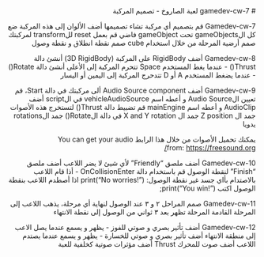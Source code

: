 <div dir=rtl>
# gamedev-cw-7
لعبة الصاروخ - تصميم المركبة


Gamedev-cw-7
قم بتصميم أي مركبة تشاء تصميمها
أضف الألوان إلى هذه المركبة
ضع كل الgameObjects تحت gameObject فاضي 
قم بعمل reset للtransform لمركبتك
صمم أرضية المرحلة من خلال استخدام cube
صمم نقطة انطلاق و نقطة وصول

Gamedev-cw-8
أضف RigidBody على المركبة (3D RigidBody)
أنشئ دالة Thrust() - عندما يغط المستخدم Space تتحرم المركبة إلى الأعلى
أنشئ دالة Rotate()  - عندما يضغط المستخدم A أو D تتدحرج المركبة إلى اليمين أو اليسار


Gamedev-cw-9
أضف Audio Source component ألى مركبتك
في دالة Start، قم تعيين الAudio Source و أعطه اسم vehicleAudioSource
في الscript أضف AudioClip و أعطه اسم mainEngine
قم تضبيط دالة Thrust() لتستخرج هذه الأصوات
جمد ال Z position
جمد ال X and Y rotation
في دالة الRotate() جمد الrotations يدويا

يمكنك تحميل الأصوات من خلال هذا الرابط You can get your audio from: https://freesound.org/

Gamedev-cw-10
أضف ملصق “Friendly” لأي شيئ لا يضر اللاعب 
أضف ملصق “Finish” لنقطة الوصول
قم باستخدام دالة OnCollisionEnter  - أذا قام اللاعب بالاصتدام بأاي جسد غير نقطة الوصول: print(“No worries!”)
اذا أصطدم اللاعب بنقطة الوصول اكتب print(“You win!”); 

Gamedev-cw-11
صمم المراحل ٢ و ٣
عند الوصول لنهاية أي مرحلة، يذهب اللاعب إلى المرحلة القادمة
المرحلة تظهر بعد ٣ ثواني من الوصول إلى نقطة الانتهاء

Gamedev-cw-12
أضف تأثير بصري و صوتي للفوز - يظهر و يسمع عندما يصل الاعب إلى منطقة الانتهاء
أضف تأثير بصري و صوتي للخسارة - يظهر و يسمع عندما يصتدم اللاعب
أضف صوت للمحرك Thrust
أضف مؤثرات صوتية كخلفية للعبة

</div>
